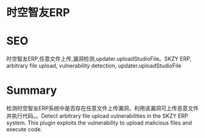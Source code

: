 # 时空智友ERP
# SEO
时空智友ERP,任意文件上传,漏洞检测,updater.uploadStudioFile。SKZY ERP, arbitrary file upload, vulnerability detection, updater.uploadStudioFile
# Summary
检测时空智友ERP系统中是否存在任意文件上传漏洞，利用该漏洞可上传恶意文件并执行代码。。Detect arbitrary file upload vulnerabilities in the SKZY ERP system. This plugin exploits the vulnerability to upload malicious files and execute code.
